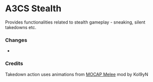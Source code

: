 # A3CS Stealth
Provides functionalities related to stealth gameplay - sneaking, silent takedowns etc.

### Changes
-

### Credits
Takedown action uses animations from [MOCAP Melee](https://www.armaholic.com/page.php?id=27262) mod by Kol9yN
